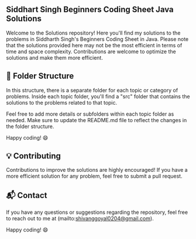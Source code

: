 ## Siddhart Singh Beginners Coding Sheet Java Solutions

Welcome to the Solutions repository! Here you'll find my solutions to the problems in Siddharth Singh's Beginners Coding Sheet in Java. Please note that the solutions provided here may not be the most efficient in terms of time and space complexity. Contributions are welcome to optimize the solutions and make them more efficient.

## 📁 Folder Structure

In this structure, there is a separate folder for each topic or category of problems. Inside each topic folder, you'll find a "src" folder that contains the solutions to the problems related to that topic.

Feel free to add more details or subfolders within each topic folder as needed. Make sure to update the README.md file to reflect the changes in the folder structure.

Happy coding! 😄


## 💡 Contributing

Contributions to improve the solutions are highly encouraged! If you have a more efficient solution for any problem, feel free to submit a pull request.

## 📬 Contact

If you have any questions or suggestions regarding the repository, feel free to reach out to me at (mailto:shivanggoyal0204@gmail.com).

Happy coding! 😄
